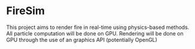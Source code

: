 # FireSim
This project aims to render fire in real-time using physics-based methods.  All particle computation will be done on GPU. Rendering will be done on GPU through the use of an graphics API (potentially OpenGL)
